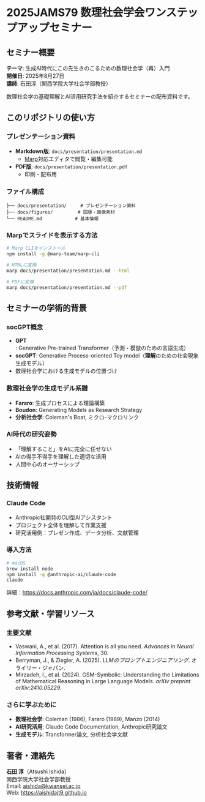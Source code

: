 # 2025JAMS79 数理社会学会ワンステップアップセミナー

## セミナー概要

**テーマ**: 生成AI時代にこの先生きのこるための数理社会学（再）入門  
**開催日**: 2025年8月27日  
**講師**: 石田淳（関西学院大学社会学部教授）  

数理社会学の基礎理解とAI活用研究手法を紹介するセミナーの配布資料です。

## このリポジトリの使い方

### プレゼンテーション資料
- **Markdown版**: `docs/presentation/presentation.md` 
  - [Marp](https://marp.app/)対応エディタで閲覧・編集可能
- **PDF版**: `docs/presentation/presentation.pdf`
  - 印刷・配布用

### ファイル構成
```
├── docs/presentation/     # プレゼンテーション資料
├── docs/figures/         # 図版・画像素材
└── README.md            # 基本情報
```

### Marpでスライドを表示する方法
```bash
# Marp CLIをインストール
npm install -g @marp-team/marp-cli

# HTMLに変換
marp docs/presentation/presentation.md --html

# PDFに変換
marp docs/presentation/presentation.md --pdf
```

## セミナーの学術的背景

### socGPT概念
- **GPT**: Generative Pre-trained Transformer（予測・模倣のための言語生成）
- **socGPT**: Generative Process-oriented Toy model（**理解**のための社会現象生成モデル）
- 数理社会学における生成モデルの位置づけ

### 数理社会学の生成モデル系譜
- **Fararo**: 生成プロセスによる理論構築
- **Boudon**: Generating Models as Research Strategy  
- **分析社会学**: Coleman's Boat, ミクロ-マクロリンク

### AI時代の研究姿勢
- 「理解すること」をAIに完全に任せない
- AIの得手不得手を理解した適切な活用
- 人間中心のオーサーシップ

## 技術情報

### Claude Code
- Anthropic社開発のCLI型AIアシスタント
- プロジェクト全体を理解して作業支援
- 研究活用例：プレゼン作成、データ分析、文献管理

### 導入方法
```bash
# macOS
brew install node
npm install -g @anthropic-ai/claude-code
claude
```

詳細：https://docs.anthropic.com/ja/docs/claude-code/

## 参考文献・学習リソース

### 主要文献
- Vaswani, A., et al. (2017). Attention is all you need. *Advances in Neural Information Processing Systems*, 30.
- Berryman, J., & Ziegler, A. (2025). *LLMのプロンプトエンジニアリング*. オライリー・ジャパン.
- Mirzadeh, I., et al. (2024). GSM-Symbolic: Understanding the Limitations of Mathematical Reasoning in Large Language Models. *arXiv preprint arXiv:2410.05229*.

### さらに学ぶために
- **数理社会学**: Coleman (1986), Fararo (1989), Manzo (2014)
- **AI研究活用**: Claude Code Documentation, Anthropic研究論文
- **生成モデル**: Transformer論文, 分析社会学文献

## 著者・連絡先

**石田 淳**（Atsushi Ishida）  
関西学院大学社会学部教授  
Email: aishida@kwansei.ac.jp  
Web: https://aishidajt9.github.io
